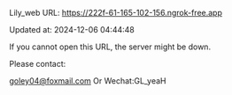 Lily_web URL: https://222f-61-165-102-156.ngrok-free.app

Updated at: 2024-12-06 04:44:48

If you cannot open this URL, the server might be down.

Please contact: 

goley04@foxmail.com Or Wechat:GL_yeaH